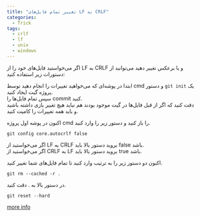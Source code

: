 ```yaml
---
title: "تغییر تمام فایل‌های LF به CRLF"
categories:
  - Trick
tags:
  - crlf
  - lf
  - unix
  - windows
---
```


اگر می‌خواستید فایل‌های خود را از LF به CRLF و یا برعکس تغییر دهید می‌توانید از دستورات زیر استفاده کنید:  

ابتدا در پوشه‌ای که می‌خواهید تغییرات را انجام دهید توسط cmd و دستور `git init` یک پروژه گیت ایجاد کنید.  
سپس تمام فایل‌ها را commit کنید.  
دقت کنید که اگر از قبل فایل‌ها در گیت موجود بودند هم نباید هیچ تغییر بازی داشته باشید و باید همه تغییرات را کامیت کنید.  

اکنون در پوشه اول پروژه cmd را باز کنید و دستور زیر را وارد کنید.  

```shell
git config core.autocrlf false
```
اگر می‌خواستید از LF به CRLF بروید دستور بالا باید false باشد.  
اگر می‌خواستید از CRLF به LF بروید دستور بالا باید true باشد.  

اکنون دو دستور زیر را به ترتیب وارد کنید تا تمام فایل‌های شما تغییر کنید.  

```shell
git rm --cached -r .
```

در دستور بالا به . دقت کنید.

```shell
git reset --hard
```


[more info](https://dhwaneetbhatt.com/blog/why-crlf-vs-lf/#:~:text=This%20issue%20arises%20because%20Windows,machines%20as%20their%20console%20devices.)  